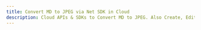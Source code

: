 ---title: Convert MD to JPEG via Net SDK in Clouddescription: Cloud APIs & SDKs to Convert MD to JPEG. Also Create, Edit & Render Microsoft Word & OpenOffice documents in the Cloud.---